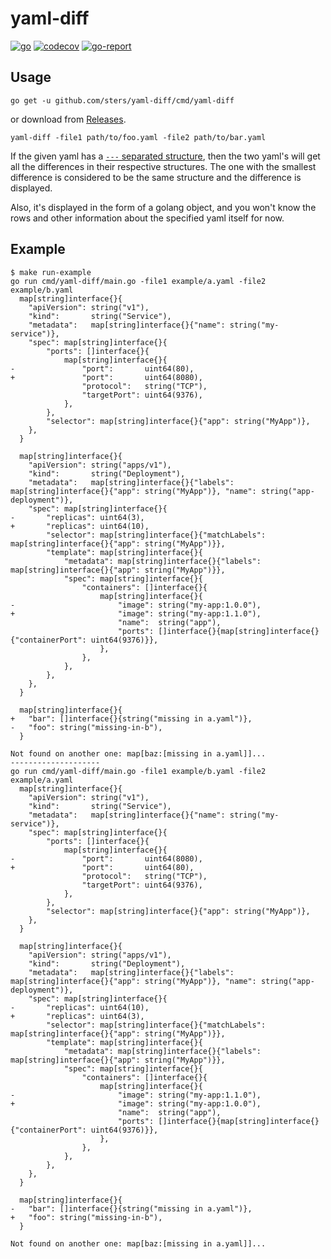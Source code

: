 # yaml-diff

[![go](https://github.com/sters/yaml-diff/workflows/Go/badge.svg)](https://github.com/sters/yaml-diff/actions?query=workflow%3AGo)
[![codecov](https://codecov.io/gh/sters/yaml-diff/branch/main/graph/badge.svg)](https://codecov.io/gh/sters/yaml-diff)
[![go-report](https://goreportcard.com/badge/github.com/sters/yaml-diff)](https://goreportcard.com/report/github.com/sters/yaml-diff)

## Usage

```
go get -u github.com/sters/yaml-diff/cmd/yaml-diff
```
or download from [Releases](https://github.com/sters/yaml-diff/releases).

```
yaml-diff -file1 path/to/foo.yaml -file2 path/to/bar.yaml
```

If the given yaml has a [`---` separated structure](https://yaml.org/spec/1.2/spec.html#id2760395), then the two yaml's will get all the differences in their respective structures. The one with the smallest difference is considered to be the same structure and the difference is displayed.

Also, it's displayed in the form of a golang object, and you won't know the rows and other information about the specified yaml itself for now.

## Example

```text
$ make run-example
go run cmd/yaml-diff/main.go -file1 example/a.yaml -file2 example/b.yaml
  map[string]interface{}{
  	"apiVersion": string("v1"),
  	"kind":       string("Service"),
  	"metadata":   map[string]interface{}{"name": string("my-service")},
  	"spec": map[string]interface{}{
  		"ports": []interface{}{
  			map[string]interface{}{
- 				"port":       uint64(80),
+ 				"port":       uint64(8080),
  				"protocol":   string("TCP"),
  				"targetPort": uint64(9376),
  			},
  		},
  		"selector": map[string]interface{}{"app": string("MyApp")},
  	},
  }

  map[string]interface{}{
  	"apiVersion": string("apps/v1"),
  	"kind":       string("Deployment"),
  	"metadata":   map[string]interface{}{"labels": map[string]interface{}{"app": string("MyApp")}, "name": string("app-deployment")},
  	"spec": map[string]interface{}{
- 		"replicas": uint64(3),
+ 		"replicas": uint64(10),
  		"selector": map[string]interface{}{"matchLabels": map[string]interface{}{"app": string("MyApp")}},
  		"template": map[string]interface{}{
  			"metadata": map[string]interface{}{"labels": map[string]interface{}{"app": string("MyApp")}},
  			"spec": map[string]interface{}{
  				"containers": []interface{}{
  					map[string]interface{}{
- 						"image": string("my-app:1.0.0"),
+ 						"image": string("my-app:1.1.0"),
  						"name":  string("app"),
  						"ports": []interface{}{map[string]interface{}{"containerPort": uint64(9376)}},
  					},
  				},
  			},
  		},
  	},
  }

  map[string]interface{}{
+ 	"bar": []interface{}{string("missing in a.yaml")},
- 	"foo": string("missing-in-b"),
  }

Not found on another one: map[baz:[missing in a.yaml]]...
--------------------
go run cmd/yaml-diff/main.go -file1 example/b.yaml -file2 example/a.yaml
  map[string]interface{}{
  	"apiVersion": string("v1"),
  	"kind":       string("Service"),
  	"metadata":   map[string]interface{}{"name": string("my-service")},
  	"spec": map[string]interface{}{
  		"ports": []interface{}{
  			map[string]interface{}{
- 				"port":       uint64(8080),
+ 				"port":       uint64(80),
  				"protocol":   string("TCP"),
  				"targetPort": uint64(9376),
  			},
  		},
  		"selector": map[string]interface{}{"app": string("MyApp")},
  	},
  }

  map[string]interface{}{
  	"apiVersion": string("apps/v1"),
  	"kind":       string("Deployment"),
  	"metadata":   map[string]interface{}{"labels": map[string]interface{}{"app": string("MyApp")}, "name": string("app-deployment")},
  	"spec": map[string]interface{}{
- 		"replicas": uint64(10),
+ 		"replicas": uint64(3),
  		"selector": map[string]interface{}{"matchLabels": map[string]interface{}{"app": string("MyApp")}},
  		"template": map[string]interface{}{
  			"metadata": map[string]interface{}{"labels": map[string]interface{}{"app": string("MyApp")}},
  			"spec": map[string]interface{}{
  				"containers": []interface{}{
  					map[string]interface{}{
- 						"image": string("my-app:1.1.0"),
+ 						"image": string("my-app:1.0.0"),
  						"name":  string("app"),
  						"ports": []interface{}{map[string]interface{}{"containerPort": uint64(9376)}},
  					},
  				},
  			},
  		},
  	},
  }

  map[string]interface{}{
- 	"bar": []interface{}{string("missing in a.yaml")},
+ 	"foo": string("missing-in-b"),
  }

Not found on another one: map[baz:[missing in a.yaml]]...
```
